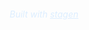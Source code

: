 <br />
<br />
<br />
<br />
<br />
<br />
<br />
<br />
<br />
<br />
<br />
<br />
<div style="color: #def; font-style: italic; margin: auto; width: 100%; text-align: center">
  Built with <a href="https://github.com/jxv/stagen" style="color: #def">stagen</a>
</div>

